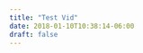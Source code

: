 ```yaml
---
title: "Test Vid"
date: 2018-01-10T10:38:14-06:00
draft: false
---
```


<stream id="f22ce2f79142924463de0ed429f9bc79" site="preston.io"></stream><script data-cfasync="false" defer type="text/javascript" src="https://embed.cloudflarestream.com/embed/we4g.fla9.latest.js?video=f22ce2f79142924463de0ed429f9bc79"></script>
